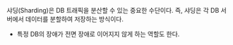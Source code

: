 샤딩(Sharding)은 DB 트래픽을 분산할 수 있는 중요한 수단이다.
즉, 샤딩은 각 DB 서버에서 데이터를 분할하여 저장하는 방식이다.
- 특정 DB의 장애가 전면 장애로 이어지지 않게 하는 역할도 한다.